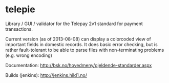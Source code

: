 telepie
==============
Library / GUI / validator for the Telepay 2v1 standard for payment transactions.

Current version (as of 2013-08-08) can display a colorcoded view of important fields in
domestic records. It does basic error checking, but is rather fault-tolerant to
be able to parse files with non-terminating problems (e.g. wrong encoding)

Documentation: http://bsk.no/hovedmeny/gjeldende-standarder.aspx

Builds (jenkins): http://jenkins.hild1.no/
